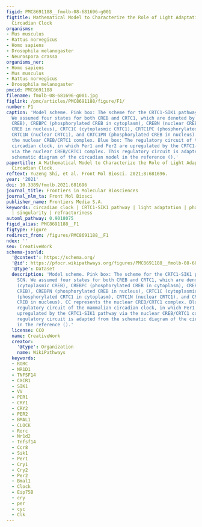 ```yaml
---
figid: PMC8691188__fmolb-08-681696-g001
figtitle: Mathematical Model to Characterize the Role of Light Adaptation in Mammalian
  Circadian Clock
organisms:
- Mus musculus
- Rattus norvegicus
- Homo sapiens
- Drosophila melanogaster
- Neurospora crassa
organisms_ner:
- Homo sapiens
- Mus musculus
- Rattus norvegicus
- Drosophila melanogaster
pmcid: PMC8691188
filename: fmolb-08-681696-g001.jpg
figlink: /pmc/articles/PMC8691188/figure/F1/
number: F1
caption: 'Model scheme. Pink box: The scheme for the CRTC1-SIK1 pathway in the SCN.
  We assumed four states for both CREB and CRTC1, which are denoted by CREBC (cytoplasmic
  CREB), CREBPC (phosphorylated CREB in cytoplasm), CREBN (nuclear CREB), CREBPN (phosphorylated
  CREB in nucleus), CRTC1C (cytoplasmic CRTC1), CRTC1PC (phosphorylated CRTC1 in cytoplasm),
  CRTC1N (nuclear CRTC1), and CRTC1PN (phosphorylated CREB in nucleus). CC represents
  the nuclear CREB/CRTC1 complex. Blue box: The regulatory circuit of the mammalian
  circadian clock, in which Per1 and Per2 are upregulated by the CRTC1-SIK1 pathway
  via the nuclear CREB/CRTC1 complex. This regulatory circuit is adapted from the
  schematic diagram of the circadian model in the reference ().'
papertitle: A Mathematical Model to Characterize the Role of Light Adaptation in Mammalian
  Circadian Clock.
reftext: Yuzeng Shi, et al. Front Mol Biosci. 2021;8:681696.
year: '2021'
doi: 10.3389/fmolb.2021.681696
journal_title: Frontiers in Molecular Biosciences
journal_nlm_ta: Front Mol Biosci
publisher_name: Frontiers Media S.A.
keywords: circadian clock | CRTC1-SIK1 pathway | light adaptation | phase robustness
  | singularity | refractoriness
automl_pathway: 0.9018075
figid_alias: PMC8691188__F1
figtype: Figure
redirect_from: /figures/PMC8691188__F1
ndex: ''
seo: CreativeWork
schema-jsonld:
  '@context': https://schema.org/
  '@id': https://pfocr.wikipathways.org/figures/PMC8691188__fmolb-08-681696-g001.html
  '@type': Dataset
  description: 'Model scheme. Pink box: The scheme for the CRTC1-SIK1 pathway in the
    SCN. We assumed four states for both CREB and CRTC1, which are denoted by CREBC
    (cytoplasmic CREB), CREBPC (phosphorylated CREB in cytoplasm), CREBN (nuclear
    CREB), CREBPN (phosphorylated CREB in nucleus), CRTC1C (cytoplasmic CRTC1), CRTC1PC
    (phosphorylated CRTC1 in cytoplasm), CRTC1N (nuclear CRTC1), and CRTC1PN (phosphorylated
    CREB in nucleus). CC represents the nuclear CREB/CRTC1 complex. Blue box: The
    regulatory circuit of the mammalian circadian clock, in which Per1 and Per2 are
    upregulated by the CRTC1-SIK1 pathway via the nuclear CREB/CRTC1 complex. This
    regulatory circuit is adapted from the schematic diagram of the circadian model
    in the reference ().'
  license: CC0
  name: CreativeWork
  creator:
    '@type': Organization
    name: WikiPathways
  keywords:
  - RORC
  - NR1D1
  - TNFSF14
  - CXCR1
  - SIK1
  - VV
  - PER1
  - CRY1
  - CRY2
  - PER2
  - BMAL1
  - CLOCK
  - Rorc
  - Nr1d2
  - Tnfsf14
  - Ccr8
  - Sik1
  - Per1
  - Cry1
  - Cry2
  - Per2
  - Bmal1
  - Clock
  - Eip75B
  - cry
  - per
  - cyc
  - Clk
---
```

